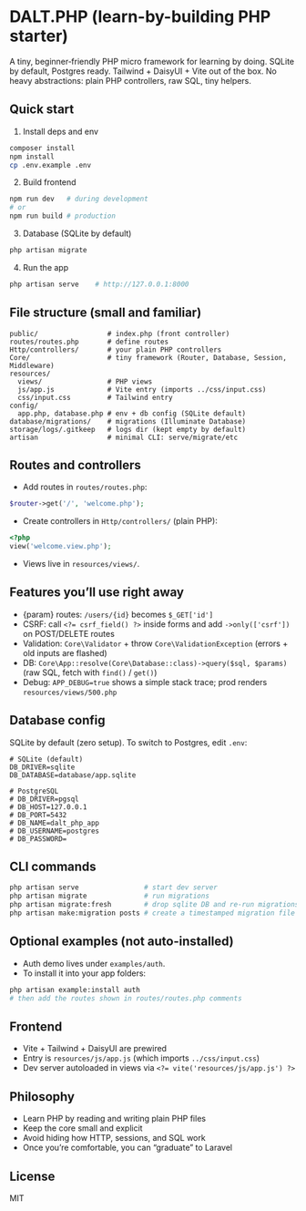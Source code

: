 # DALT.PHP (learn-by-building PHP starter)

A tiny, beginner‑friendly PHP micro framework for learning by doing. SQLite by default, Postgres ready. Tailwind + DaisyUI + Vite out of the box. No heavy abstractions: plain PHP controllers, raw SQL, tiny helpers.

## Quick start

1) Install deps and env
```bash
composer install
npm install
cp .env.example .env
```

2) Build frontend
```bash
npm run dev   # during development
# or
npm run build # production
```

3) Database (SQLite by default)
```bash
php artisan migrate
```

4) Run the app
```bash
php artisan serve    # http://127.0.0.1:8000
```

## File structure (small and familiar)
```
public/                 # index.php (front controller)
routes/routes.php       # define routes
Http/controllers/       # your plain PHP controllers
Core/                   # tiny framework (Router, Database, Session, Middleware)
resources/
  views/                # PHP views
  js/app.js             # Vite entry (imports ../css/input.css)
  css/input.css         # Tailwind entry
config/
  app.php, database.php # env + db config (SQLite default)
database/migrations/    # migrations (Illuminate Database)
storage/logs/.gitkeep   # logs dir (kept empty by default)
artisan                 # minimal CLI: serve/migrate/etc
```

## Routes and controllers
- Add routes in `routes/routes.php`:
```php
$router->get('/', 'welcome.php');
```
- Create controllers in `Http/controllers/` (plain PHP):
```php
<?php
view('welcome.view.php');
```
- Views live in `resources/views/`.

## Features you’ll use right away
- {param} routes: `/users/{id}` becomes `$_GET['id']`
- CSRF: call `<?= csrf_field() ?>` inside forms and add `->only(['csrf'])` on POST/DELETE routes
- Validation: `Core\Validator` + throw `Core\ValidationException` (errors + old inputs are flashed)
- DB: `Core\App::resolve(Core\Database::class)->query($sql, $params)` (raw SQL, fetch with `find()` / `get()`)
- Debug: `APP_DEBUG=true` shows a simple stack trace; prod renders `resources/views/500.php`

## Database config
SQLite by default (zero setup). To switch to Postgres, edit `.env`:
```env
# SQLite (default)
DB_DRIVER=sqlite
DB_DATABASE=database/app.sqlite

# PostgreSQL
# DB_DRIVER=pgsql
# DB_HOST=127.0.0.1
# DB_PORT=5432
# DB_NAME=dalt_php_app
# DB_USERNAME=postgres
# DB_PASSWORD=
```

## CLI commands
```bash
php artisan serve                # start dev server
php artisan migrate              # run migrations
php artisan migrate:fresh        # drop sqlite DB and re-run migrations
php artisan make:migration posts # create a timestamped migration file
```

## Optional examples (not auto-installed)
- Auth demo lives under `examples/auth`.
- To install it into your app folders:
```bash
php artisan example:install auth
# then add the routes shown in routes/routes.php comments
```

## Frontend
- Vite + Tailwind + DaisyUI are prewired
- Entry is `resources/js/app.js` (which imports `../css/input.css`)
- Dev server autoloaded in views via `<?= vite('resources/js/app.js') ?>`

## Philosophy
- Learn PHP by reading and writing plain PHP files
- Keep the core small and explicit
- Avoid hiding how HTTP, sessions, and SQL work
- Once you’re comfortable, you can “graduate” to Laravel

## License
MIT
